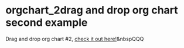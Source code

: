 # orgchart_2drag and drop org chart second example
Drag and drop org chart #2, [check it out here!](https://gregbabcock.github.io/orgchart_2/)&nbspQQQ
